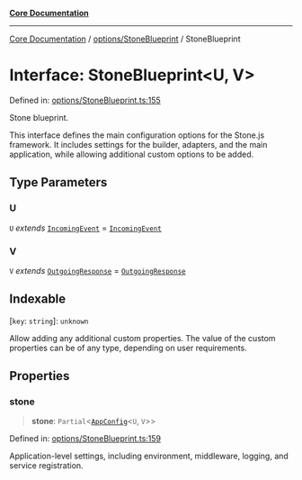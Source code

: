 [**Core Documentation**](../../../README.md)

***

[Core Documentation](../../../README.md) / [options/StoneBlueprint](../README.md) / StoneBlueprint

# Interface: StoneBlueprint\<U, V\>

Defined in: [options/StoneBlueprint.ts:155](https://github.com/stonemjs/core/blob/b1f29857c7f1e529739f22d486494bed3b22d2c6/src/options/StoneBlueprint.ts#L155)

Stone blueprint.

This interface defines the main configuration options for the Stone.js framework.
It includes settings for the builder, adapters, and the main application,
while allowing additional custom options to be added.

## Type Parameters

### U

`U` *extends* [`IncomingEvent`](../../../events/IncomingEvent/classes/IncomingEvent.md) = [`IncomingEvent`](../../../events/IncomingEvent/classes/IncomingEvent.md)

### V

`V` *extends* [`OutgoingResponse`](../../../events/OutgoingResponse/classes/OutgoingResponse.md) = [`OutgoingResponse`](../../../events/OutgoingResponse/classes/OutgoingResponse.md)

## Indexable

\[`key`: `string`\]: `unknown`

Allow adding any additional custom properties.
The value of the custom properties can be of any type, depending on user requirements.

## Properties

### stone

> **stone**: `Partial`\<[`AppConfig`](AppConfig.md)\<`U`, `V`\>\>

Defined in: [options/StoneBlueprint.ts:159](https://github.com/stonemjs/core/blob/b1f29857c7f1e529739f22d486494bed3b22d2c6/src/options/StoneBlueprint.ts#L159)

Application-level settings, including environment, middleware, logging, and service registration.
